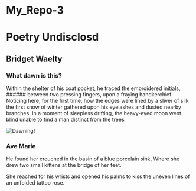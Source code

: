 # My_Repo-3

# Poetry Undisclosd
## Bridget Waelty

### What dawn is this?

Within the shelter of his coat pocket, he traced the embroidered initials, ###### between two pressing fingers, upon a fraying handkerchief. 
Noticing here, for the first time, how the edges were lined by a sliver of silk
the first snow of winter gathered upon his eyelashes and dusted nearby branches. 
In a moment of sleepless drifting, the heavy-eyed moon went blind 
unable to find a man distinct from the trees

![Dawning!](419eaed1953107086a405d1f62860778.jpg "Dawning")

### Ave Marie

He found her crouched in the basin of a blue porcelain sink, 
Where she drew two small kittens at the bridge of her feet.

She reached for his wrists
and opened his palms to kiss 
the uneven lines of an unfolded tattoo rose.




